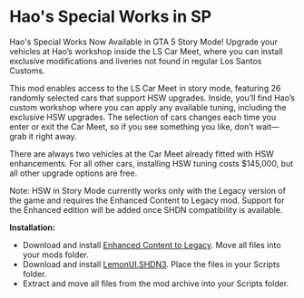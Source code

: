 # Hao's Special Works in SP
Hao's Special Works Now Available in GTA 5 Story Mode!
Upgrade your vehicles at Hao’s workshop inside the LS Car Meet, where you can install exclusive modifications and liveries not found in regular Los Santos Customs.

This mod enables access to the LS Car Meet in story mode, featuring 26 randomly selected cars that support HSW upgrades. Inside, you’ll find Hao’s custom workshop where you can apply any available tuning, including the exclusive HSW upgrades. The selection of cars changes each time you enter or exit the Car Meet, so if you see something you like, don’t wait—grab it right away.

There are always two vehicles at the Car Meet already fitted with HSW enhancements. For all other cars, installing HSW tuning costs $145,000, but all other upgrade options are free.

Note: HSW in Story Mode currently works only with the Legacy version of the game and requires the Enhanced Content to Legacy mod. Support for the Enhanced edition will be added once SHDN compatibility is available.

**Installation:**

- Download and install [Enhanced Content to Legacy]([url](https://www.nexusmods.com/gta5/mods/1267?tab=files&file_id=2196)). Move all files into your mods folder.
- Download and install [LemonUI.SHDN3]([url](https://github.com/LemonUIbyLemon/LemonUI/releases)). Place the files in your Scripts folder.
- Extract and move all files from the mod archive into your Scripts folder.
